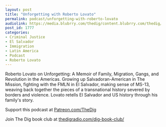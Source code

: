 ```yaml
---
layout: post
title: "Unforgetting with Roberto Lovato"
permalink: podcast/unforgetting-with-roberto-lovato
audiolink: https://media.blubrry.com/thedig/content.blubrry.com/thedig/The_Dig-EP_276-Lovato.mp3
post_id: 1777
categories: 
- Criminal Justice
- El Salvador
- Immigration
- Latin America
- Podcast
- Roberto Lovato
---
```


Roberto Lovato on 
Unforgetting: A Memoir of Family, Migration, Gangs, and Revolution in the Americas. Growing up Salvadoran-American in The Mission, fighting with the FMLN in El Salvador, making sense of MS-13, weaving back together the pieces of a transnational history severed by borders and violence. Lovato retells El Salvador and US history through his family's story.

Support this podcast at 
[Patreon.com/TheDig](http://Patreon.com/TheDig)

Join The Dig book club at 
[thedigradio.com/dig-book-club/](http://thedigradio.com/dig-book-club/)